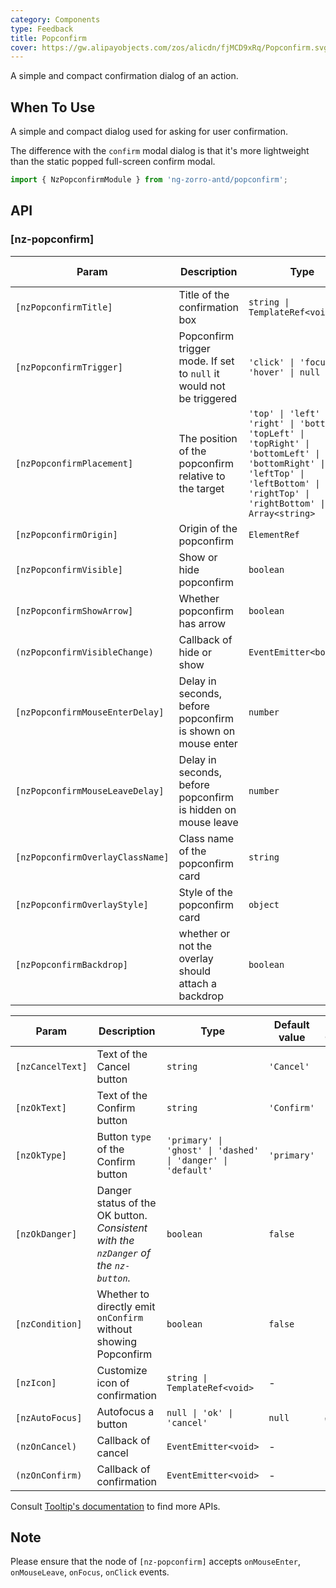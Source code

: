 ```yaml
---
category: Components
type: Feedback
title: Popconfirm
cover: https://gw.alipayobjects.com/zos/alicdn/fjMCD9xRq/Popconfirm.svg
---
```


A simple and compact confirmation dialog of an action.

## When To Use

A simple and compact dialog used for asking for user confirmation.

The difference with the `confirm` modal dialog is that it's more lightweight than the static popped full-screen confirm modal.

```ts
import { NzPopconfirmModule } from 'ng-zorro-antd/popconfirm';
```

## API

### [nz-popconfirm]

| Param | Description | Type | Default value |
| ----- | ----------- | ---- | ------------- |
| `[nzPopconfirmTitle]` | Title of the confirmation box | `string \| TemplateRef<void>` | - |
| `[nzPopconfirmTrigger]` | Popconfirm trigger mode. If set to `null` it would not be triggered | `'click' \| 'focus' \| 'hover' \| null` | `'hover'` |
| `[nzPopconfirmPlacement]` | The position of the popconfirm relative to the target | `'top' \| 'left' \| 'right' \| 'bottom' \| 'topLeft' \| 'topRight' \| 'bottomLeft' \| 'bottomRight' \| 'leftTop' \| 'leftBottom' \| 'rightTop' \| 'rightBottom' \| Array<string>` | `'top'` |
| `[nzPopconfirmOrigin]` | Origin of the popconfirm | `ElementRef` | - |
| `[nzPopconfirmVisible]` | Show or hide popconfirm | `boolean` | `false` |
| `[nzPopconfirmShowArrow]` | Whether popconfirm has arrow | `boolean`  | `true` |
| `(nzPopconfirmVisibleChange)` | Callback of hide or show | `EventEmitter<boolean>` | - |
| `[nzPopconfirmMouseEnterDelay]` | Delay in seconds, before popconfirm is shown on mouse enter | `number` | `0.15` |
| `[nzPopconfirmMouseLeaveDelay]` | Delay in seconds, before popconfirm is hidden on mouse leave | `number` | `0.1` |
| `[nzPopconfirmOverlayClassName]` | Class name of the popconfirm card | `string` | - |
| `[nzPopconfirmOverlayStyle]` | Style of the popconfirm card | `object` | - |
| `[nzPopconfirmBackdrop]` | whether or not the overlay should attach a backdrop | `boolean` | `false` |

| Param | Description | Type | Default value | Global Config |
| ----- | ----------- | ---- | ------------- | ------------ |
| `[nzCancelText]` | Text of the Cancel button | `string` | `'Cancel'` | - |
| `[nzOkText]` | Text of the Confirm button | `string` | `'Confirm'` | - |
| `[nzOkType]` | Button `type` of the Confirm button | `'primary' \| 'ghost' \| 'dashed' \| 'danger' \| 'default'` | `'primary'` | - |
| `[nzOkDanger]` | Danger status of the OK button. <i>Consistent with the `nzDanger` of the `nz-button`.</i> | `boolean` | `false` | - |
| `[nzCondition]` | Whether to directly emit `onConfirm` without showing Popconfirm | `boolean` | `false` | - |
| `[nzIcon]` | Customize icon of confirmation  | `string \| TemplateRef<void>` | - | - |
| `[nzAutoFocus]` | Autofocus a button | `null \| 'ok' \| 'cancel'` | `null` | ✅ |
| `(nzOnCancel)` | Callback of cancel | `EventEmitter<void>` | - | - |
| `(nzOnConfirm)` | Callback of confirmation | `EventEmitter<void>` | - | - |

Consult [Tooltip's documentation](/components/tooltip/en#api) to find more APIs.

## Note

Please ensure that the node of `[nz-popconfirm]` accepts `onMouseEnter`, `onMouseLeave`, `onFocus`, `onClick` events.
